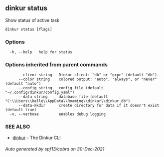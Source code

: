 ## dinkur status

Show status of active task

```
dinkur status [flags]
```

### Options

```
  -h, --help   help for status
```

### Options inherited from parent commands

```
      --client string   Dinkur client: "db" or "grpc" (default "db")
      --color string    colored output: "auto", "always", or "never" (default "auto")
      --config string   config file (default "~/.config/dinkur/config.yaml")
      --data string     database file (default "C:\\Users\\kalle\\AppData\\Roaming\\dinkur\\dinkur.db")
      --data-mkdir      create directory for data if it doesn't exist (default true)
  -v, --verbose         enables debug logging
```

### SEE ALSO

* [dinkur](dinkur.md)	 - The Dinkur CLI

###### Auto generated by spf13/cobra on 30-Dec-2021
